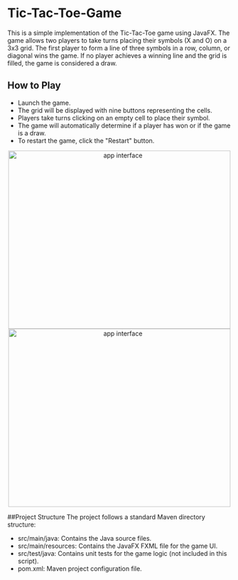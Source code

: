# Tic-Tac-Toe-Game

This is a simple implementation of the Tic-Tac-Toe game using JavaFX. The game allows two players to take turns placing their symbols (X and O) on a 3x3 grid. The first player to form a line of three symbols in a row, column, or diagonal wins the game. If no player achieves a winning line and the grid is filled, the game is considered a draw.

## How to Play
- Launch the game.
- The grid will be displayed with nine buttons representing the cells.
- Players take turns clicking on an empty cell to place their symbol.
- The game will automatically determine if a player has won or if the game is a draw.
- To restart the game, click the "Restart" button.

<div align="center">
<img src="https://github.com/RaheebAbdulsalam/Password-Generator-App/assets/99501966/93caa497-f03c-47b0-987e-78c3f3b990cf](https://github.com/RaheebAbdulsalam/Tic-Tac-Toe-Game/blob/RaheebAbdulsalam/Game%20Interface%201.png?raw=true" alt="app interface" width="500" height="400">
  <img src="https://github.com/RaheebAbdulsalam/Password-Generator-App/assets/99501966/93caa497-f03c-47b0-987e-78c3f3b990cf](https://github.com/RaheebAbdulsalam/Tic-Tac-Toe-Game/blob/RaheebAbdulsalam/Game%20Interface%201.png?raw=true" alt="app interface" width="500" height="400">
  </div>

##Project Structure
The project follows a standard Maven directory structure:

- src/main/java: Contains the Java source files.
- src/main/resources: Contains the JavaFX FXML file for the game UI.
- src/test/java: Contains unit tests for the game logic (not included in this script).
- pom.xml: Maven project configuration file.
